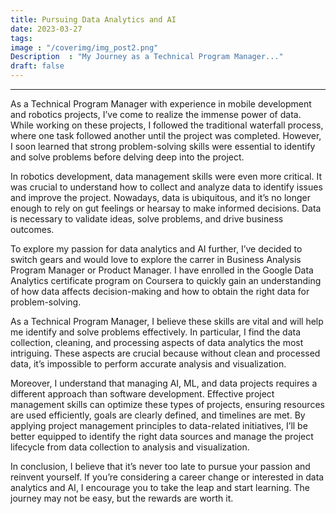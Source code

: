 ```yaml
---
title: Pursuing Data Analytics and AI
date: 2023-03-27
tags: 
image : "/coverimg/img_post2.png"
Description  : "My Journey as a Technical Program Manager..."
draft: false
---
```


---

As a Technical Program Manager with experience in mobile development and robotics projects, I’ve come to realize the immense power of data. While working on these projects, I followed the traditional waterfall process, where one task followed another until the project was completed. However, I soon learned that strong problem-solving skills were essential to identify and solve problems before delving deep into the project.

In robotics development, data management skills were even more critical. It was crucial to understand how to collect and analyze data to identify issues and improve the project. Nowadays, data is ubiquitous, and it’s no longer enough to rely on gut feelings or hearsay to make informed decisions. Data is necessary to validate ideas, solve problems, and drive business outcomes.

To explore my passion for data analytics and AI further, I’ve decided to switch gears and would love to explore the carrer in Business Analysis Program Manager or Product Manager. I have enrolled in the Google Data Analytics certificate program on Coursera to quickly gain an understanding of how data affects decision-making and how to obtain the right data for problem-solving.

As a Technical Program Manager, I believe these skills are vital and will help me identify and solve problems effectively. In particular, I find the data collection, cleaning, and processing aspects of data analytics the most intriguing. These aspects are crucial because without clean and processed data, it’s impossible to perform accurate analysis and visualization.

Moreover, I understand that managing AI, ML, and data projects requires a different approach than software development. Effective project management skills can optimize these types of projects, ensuring resources are used efficiently, goals are clearly defined, and timelines are met. By applying project management principles to data-related initiatives, I’ll be better equipped to identify the right data sources and manage the project lifecycle from data collection to analysis and visualization.

In conclusion, I believe that it’s never too late to pursue your passion and reinvent yourself. If you’re considering a career change or interested in data analytics and AI, I encourage you to take the leap and start learning. The journey may not be easy, but the rewards are worth it.